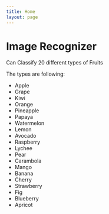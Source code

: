 ```yaml
---
title: Home
layout: page
---
```


# Image Recognizer 

Can Classify 20 different types of Fruits <br/>

The types are following:<br/>

* Apple
* Grape
* Kiwi
* Orange
* Pineapple
* Papaya
* Watermelon
* Lemon
* Avocado
* Raspberry
* Lychee
* Pear
* Carambola
* Mango
* Banana
* Cherry
* Strawberry
* Fig
* Blueberry
* Apricot

